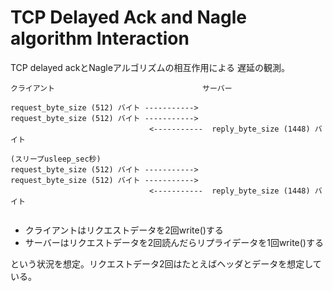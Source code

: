 # TCP Delayed Ack and Nagle algorithm Interaction

TCP delayed ackとNagleアルゴリズムの相互作用による
遅延の観測。

```
クライアント                                 サーバー

request_byte_size (512) バイト ----------->
request_byte_size (512) バイト ----------->
                               <-----------  reply_byte_size (1448) バイト

(スリープusleep_sec秒)
request_byte_size (512) バイト ----------->
request_byte_size (512) バイト ----------->
                               <-----------  reply_byte_size (1448) バイト


```

- クライアントはリクエストデータを2回write()する
- サーバーはリクエストデータを2回読んだらリプライデータを1回write()する

という状況を想定。リクエストデータ2回はたとえばヘッダとデータを想定している。

